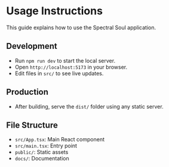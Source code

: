 # Usage Instructions

This guide explains how to use the Spectral Soul application.

## Development

- Run `npm run dev` to start the local server.
- Open `http://localhost:5173` in your browser.
- Edit files in `src/` to see live updates.

## Production

- After building, serve the `dist/` folder using any static server.

## File Structure

- `src/App.tsx`: Main React component
- `src/main.tsx`: Entry point
- `public/`: Static assets
- `docs/`: Documentation
